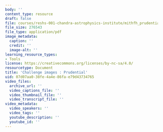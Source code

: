 ```yaml
---
body: ''
content_type: resource
draft: false
file: courses/reshs-001-chandra-astrophysics-institute/mithfh_prudential.pdf
file_size: 276543
file_type: application/pdf
image_metadata:
  caption: ''
  credit: ''
  image-alt: ''
learning_resource_types:
- Tools
license: https://creativecommons.org/licenses/by-nc-sa/4.0/
resourcetype: Document
title: 'Challenge images : Prudential'
uid: 07d07aa0-38fe-4a4e-86fa-e79d43734765
video_files:
  archive_url: ''
  video_captions_file: ''
  video_thumbnail_file: ''
  video_transcript_file: ''
video_metadata:
  video_speakers: ''
  video_tags: ''
  youtube_description: ''
  youtube_id: ''
---
```

